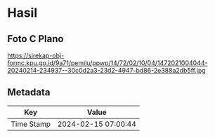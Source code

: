 # Hasil

## Foto C Plano

https://sirekap-obj-formc.kpu.go.id/9a71/pemilu/ppwp/14/72/02/10/04/1472021004044-20240214-234937--30c0d2a3-23d2-4947-bd86-2e388a2db5ff.jpg


## Metadata

| Key        | Value               |
| ---------- | ------------------- |
| Time Stamp | 2024-02-15 07:00:44 |



